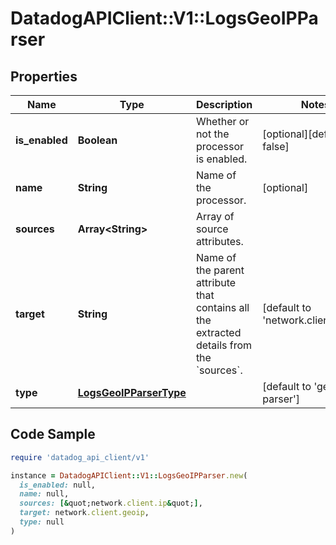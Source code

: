# DatadogAPIClient::V1::LogsGeoIPParser

## Properties

| Name | Type | Description | Notes |
| ---- | ---- | ----------- | ----- |
| **is_enabled** | **Boolean** | Whether or not the processor is enabled. | [optional][default to false] |
| **name** | **String** | Name of the processor. | [optional] |
| **sources** | **Array&lt;String&gt;** | Array of source attributes. |  |
| **target** | **String** | Name of the parent attribute that contains all the extracted details from the &#x60;sources&#x60;. | [default to &#39;network.client.geoip&#39;] |
| **type** | [**LogsGeoIPParserType**](LogsGeoIPParserType.md) |  | [default to &#39;geo-ip-parser&#39;] |

## Code Sample

```ruby
require 'datadog_api_client/v1'

instance = DatadogAPIClient::V1::LogsGeoIPParser.new(
  is_enabled: null,
  name: null,
  sources: [&quot;network.client.ip&quot;],
  target: network.client.geoip,
  type: null
)
```

